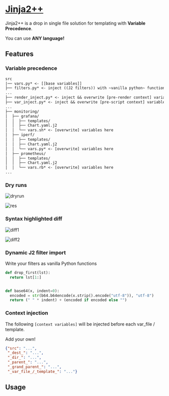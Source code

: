 # [Jinja2++](https://ms-jpq.github.io/jinja2pp/)

Jinja2++ is a drop in single file solution for templating with **Variable Precedence**.

You can use **ANY language!**

## Features

### Variable precedence

```txt
src
|── vars.py* <- [[base variables]]
├── filters.py* <- inject ((J2 filters)) with ~vanilla python~ functions!
...
├── render_inject.py* <- inject && overwrite [pre-render context] variables
├── var_inject.py* <- inject && overwrite [pre-script context] variables 
...
├── monitoring/
│  ├── grafana/
│  │  ├── templates/
│  │  ├── Chart.yaml.j2
│  │  └── vars.sh* <- [overwrite] variables here
│  ├── iperf/
│  │  ├── templates/
│  │  ├── Chart.yaml.j2
│  │  └── vars.py* <- [overwrite] variables here
│  ├── prometheus/
│  │  ├── templates/
│  │  ├── Chart.yaml.j2
│  │  └── vars.rb* <- [overwrite] variables here
...
```

### Dry runs

![dryrun](https://raw.githubusercontent.com/ms-jpq/jinja2pp/master/screenshot/dryrun.png)

![res](https://raw.githubusercontent.com/ms-jpq/jinja2pp/master/screenshot/res.png)

### Syntax highlighted diff

![diff1](https://raw.githubusercontent.com/ms-jpq/jinja2pp/master/screenshot/diff1.png)

![diff2](https://raw.githubusercontent.com/ms-jpq/jinja2pp/master/screenshot/diff2.png)

### Dynamic J2 filter import

Write your filters as vanilla Python functions

```python
def drop_first(lst):
  return lst[1:]


def base64(x, indent=0):
  encoded = str(b64.b64encode(x.strip().encode("utf-8")), "utf-8")
  return (" " * indent) + (encoded if encoded else "")
```

### Context injection

The following `[context variables]` will be injected before each var_file / template.

Add your own!

```json
{"src": "...",
 "_dest_": "...",
 "_dir_": "...",
 "_parent_": "...",
 "_grand_parent_": "...",
 "_var_file_/_template_": "..."}
```

## Usage


